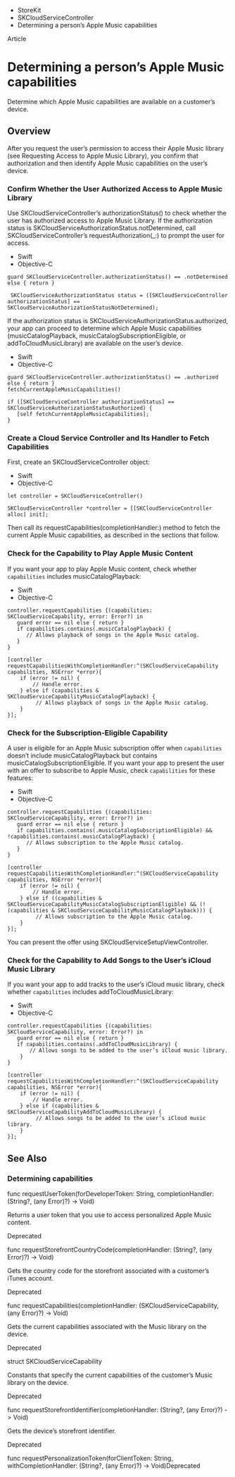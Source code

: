 

- StoreKit
- SKCloudServiceController
-  Determining a person’s Apple Music capabilities 

Article

# Determining a person’s Apple Music capabilities

Determine which Apple Music capabilities are available on a customer’s device.

## Overview

After you request the user’s permission to access their Apple Music library (see Requesting Access to Apple Music Library), you confirm that authorization and then identify Apple Music capabilities on the user’s device.

### Confirm Whether the User Authorized Access to Apple Music Library

Use SKCloudServiceController’s authorizationStatus() to check whether the user has authorized access to Apple Music Library. If the authorization status is SKCloudServiceAuthorizationStatus.notDetermined, call SKCloudServiceController’s requestAuthorization(_:) to prompt the user for access.

- Swift
- Objective-C

```
guard SKCloudServiceController.authorizationStatus() == .notDetermined else { return }
```

```
 SKCloudServiceAuthorizationStatus status = ([SKCloudServiceController authorizationStatus] == SKCloudServiceAuthorizationStatusNotDetermined);
```

If the authorization status is SKCloudServiceAuthorizationStatus.authorized, your app can proceed to determine which Apple Music capabilities (musicCatalogPlayback, musicCatalogSubscriptionEligible, or addToCloudMusicLibrary) are available on the user’s device.

- Swift
- Objective-C

```
guard SKCloudServiceController.authorizationStatus() == .authorized else { return }
fetchCurrentAppleMusicCapabilities()
```

```
if ([SKCloudServiceController authorizationStatus] == SKCloudServiceAuthorizationStatusAuthorized) {
   [self fetchCurrentAppleMusicCapabilities];
}
```

### Create a Cloud Service Controller and Its Handler to Fetch Capabilities

First, create an SKCloudServiceController object:

- Swift
- Objective-C

```
let controller = SKCloudServiceController()
```

```
SKCloudServiceController *controller = [[SKCloudServiceController alloc] init];
```

Then call its requestCapabilities(completionHandler:) method to fetch the current Apple Music capabilities, as described in the sections that follow.

### Check for the Capability to Play Apple Music Content

If you want your app to play Apple Music content, check whether `capabilities` includes musicCatalogPlayback:

- Swift
- Objective-C

```
controller.requestCapabilities {(capabilities: SKCloudServiceCapability, error: Error?) in
   guard error == nil else { return }
   if capabilities.contains(.musicCatalogPlayback) {
      // Allows playback of songs in the Apple Music catalog.
   }
}
```

```
[controller requestCapabilitiesWithCompletionHandler:^(SKCloudServiceCapability capabilities, NSError *error){
    if (error != nil) {
        // Handle error.
    } else if (capabilities & SKCloudServiceCapabilityMusicCatalogPlayback) {
         // Allows playback of songs in the Apple Music catalog.
    }
}];

```

### Check for the Subscription-Eligible Capability

A user is eligible for an Apple Music subscription offer when `capabilities` doesn’t include musicCatalogPlayback but contains musicCatalogSubscriptionEligible. If you want your app to present the user with an offer to subscribe to Apple Music, check `capabilities` for these features:

- Swift
- Objective-C

```
controller.requestCapabilities {(capabilities: SKCloudServiceCapability, error: Error?) in
   guard error == nil else { return } 
   if capabilities.contains(.musicCatalogSubscriptionEligible) && !capabilities.contains(.musicCatalogPlayback) {
      // Allows subscription to the Apple Music catalog.
   }
}
```

```
[controller requestCapabilitiesWithCompletionHandler:^(SKCloudServiceCapability capabilities, NSError *error){
    if (error != nil) {
        // Handle error.
    } else if ((capabilities & SKCloudServiceCapabilityMusicCatalogSubscriptionEligible) && (!(capabilities & SKCloudServiceCapabilityMusicCatalogPlayback))) {
         // Allows subscription to the Apple Music catalog.
    }
}];
```

You can present the offer using SKCloudServiceSetupViewController.

### Check for the Capability to Add Songs to the User’s iCloud Music Library

If you want your app to add tracks to the user’s iCloud music library, check whether `capabilities` includes addToCloudMusicLibrary:

- Swift
- Objective-C

```
controller.requestCapabilities {(capabilities: SKCloudServiceCapability, error: Error?) in
   guard error == nil else { return }
   if capabilities.contains(.addToCloudMusicLibrary) {
       // Allows songs to be added to the user’s iCloud music library.
    }
}
```

```
[controller requestCapabilitiesWithCompletionHandler:^(SKCloudServiceCapability capabilities, NSError *error){
    if (error != nil) {
        // Handle error.
    } else if (capabilities & SKCloudServiceCapabilityAddToCloudMusicLibrary) {
         // Allows songs to be added to the user’s iCloud music library.
    }
}];
```

## See Also

### Determining capabilities

func requestUserToken(forDeveloperToken: String, completionHandler: (String?, (any Error)?) -> Void)

Returns a user token that you use to access personalized Apple Music content.

Deprecated

func requestStorefrontCountryCode(completionHandler: (String?, (any Error)?) -> Void)

Gets the country code for the storefront associated with a customer’s iTunes account.

Deprecated

func requestCapabilities(completionHandler: (SKCloudServiceCapability, (any Error)?) -> Void)

Gets the current capabilities associated with the Music library on the device.

Deprecated

struct SKCloudServiceCapability

Constants that specify the current capabilities of the customer’s Music library on the device.

Deprecated

func requestStorefrontIdentifier(completionHandler: (String?, (any Error)?) -> Void)

Gets the device’s storefront identifier.

Deprecated

func requestPersonalizationToken(forClientToken: String, withCompletionHandler: (String?, (any Error)?) -> Void)Deprecated

